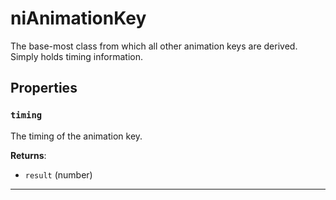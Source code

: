 <!---
	This file is autogenerated. Do not edit this file manually. Your changes will be ignored.
	More information: https://github.com/MWSE/MWSE/tree/master/docs
-->

# niAnimationKey
<div class="search_terms" style="display: none">nianimationkey, animationkey</div>

The base-most class from which all other animation keys are derived. Simply holds timing information.

## Properties

### `timing`
<div class="search_terms" style="display: none">timing</div>

The timing of the animation key.

**Returns**:

* `result` (number)

***


